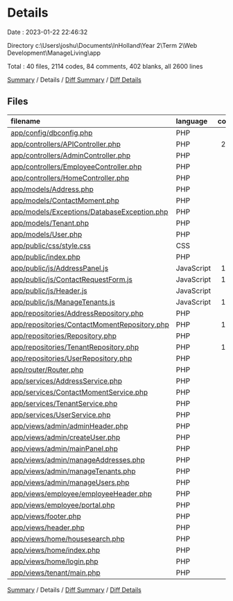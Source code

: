 # Details

Date : 2023-01-22 22:46:32

Directory c:\\Users\\joshu\\Documents\\InHolland\\Year 2\\Term 2\\Web Development\\ManageLiving\\app

Total : 40 files,  2114 codes, 84 comments, 402 blanks, all 2600 lines

[Summary](results.md) / Details / [Diff Summary](diff.md) / [Diff Details](diff-details.md)

## Files
| filename | language | code | comment | blank | total |
| :--- | :--- | ---: | ---: | ---: | ---: |
| [app/config/dbconfig.php](/app/config/dbconfig.php) | PHP | 6 | 0 | 0 | 6 |
| [app/controllers/APIController.php](/app/controllers/APIController.php) | PHP | 279 | 13 | 50 | 342 |
| [app/controllers/AdminController.php](/app/controllers/AdminController.php) | PHP | 36 | 1 | 6 | 43 |
| [app/controllers/EmployeeController.php](/app/controllers/EmployeeController.php) | PHP | 11 | 0 | 5 | 16 |
| [app/controllers/HomeController.php](/app/controllers/HomeController.php) | PHP | 49 | 2 | 12 | 63 |
| [app/models/Address.php](/app/models/Address.php) | PHP | 78 | 0 | 19 | 97 |
| [app/models/ContactMoment.php](/app/models/ContactMoment.php) | PHP | 78 | 0 | 19 | 97 |
| [app/models/Exceptions/DatabaseException.php](/app/models/Exceptions/DatabaseException.php) | PHP | 7 | 0 | 3 | 10 |
| [app/models/Tenant.php](/app/models/Tenant.php) | PHP | 78 | 0 | 18 | 96 |
| [app/models/User.php](/app/models/User.php) | PHP | 69 | 0 | 15 | 84 |
| [app/public/css/style.css](/app/public/css/style.css) | CSS | 16 | 0 | 2 | 18 |
| [app/public/index.php](/app/public/index.php) | PHP | 6 | 0 | 2 | 8 |
| [app/public/js/AddressPanel.js](/app/public/js/AddressPanel.js) | JavaScript | 162 | 22 | 34 | 218 |
| [app/public/js/ContactRequestForm.js](/app/public/js/ContactRequestForm.js) | JavaScript | 107 | 15 | 20 | 142 |
| [app/public/js/Header.js](/app/public/js/Header.js) | JavaScript | 19 | 3 | 1 | 23 |
| [app/public/js/ManageTenants.js](/app/public/js/ManageTenants.js) | JavaScript | 115 | 17 | 17 | 149 |
| [app/repositories/AddressRepository.php](/app/repositories/AddressRepository.php) | PHP | 96 | 1 | 27 | 124 |
| [app/repositories/ContactMomentRepository.php](/app/repositories/ContactMomentRepository.php) | PHP | 115 | 0 | 21 | 136 |
| [app/repositories/Repository.php](/app/repositories/Repository.php) | PHP | 17 | 0 | 2 | 19 |
| [app/repositories/TenantRepository.php](/app/repositories/TenantRepository.php) | PHP | 133 | 0 | 21 | 154 |
| [app/repositories/UserRepository.php](/app/repositories/UserRepository.php) | PHP | 51 | 0 | 8 | 59 |
| [app/router/Router.php](/app/router/Router.php) | PHP | 52 | 0 | 5 | 57 |
| [app/services/AddressService.php](/app/services/AddressService.php) | PHP | 27 | 3 | 8 | 38 |
| [app/services/ContactMomentService.php](/app/services/ContactMomentService.php) | PHP | 37 | 2 | 13 | 52 |
| [app/services/TenantService.php](/app/services/TenantService.php) | PHP | 40 | 0 | 11 | 51 |
| [app/services/UserService.php](/app/services/UserService.php) | PHP | 44 | 3 | 11 | 58 |
| [app/views/admin/adminHeader.php](/app/views/admin/adminHeader.php) | PHP | 39 | 0 | 3 | 42 |
| [app/views/admin/createUser.php](/app/views/admin/createUser.php) | PHP | 37 | 0 | 3 | 40 |
| [app/views/admin/mainPanel.php](/app/views/admin/mainPanel.php) | PHP | 6 | 0 | 1 | 7 |
| [app/views/admin/manageAddresses.php](/app/views/admin/manageAddresses.php) | PHP | 8 | 0 | 0 | 8 |
| [app/views/admin/manageTenants.php](/app/views/admin/manageTenants.php) | PHP | 51 | 0 | 14 | 65 |
| [app/views/admin/manageUsers.php](/app/views/admin/manageUsers.php) | PHP | 8 | 0 | 0 | 8 |
| [app/views/employee/employeeHeader.php](/app/views/employee/employeeHeader.php) | PHP | 36 | 0 | 3 | 39 |
| [app/views/employee/portal.php](/app/views/employee/portal.php) | PHP | 45 | 2 | 11 | 58 |
| [app/views/footer.php](/app/views/footer.php) | PHP | 12 | 0 | 1 | 13 |
| [app/views/header.php](/app/views/header.php) | PHP | 33 | 0 | 2 | 35 |
| [app/views/home/housesearch.php](/app/views/home/housesearch.php) | PHP | 9 | 0 | 3 | 12 |
| [app/views/home/index.php](/app/views/home/index.php) | PHP | 10 | 0 | 2 | 12 |
| [app/views/home/login.php](/app/views/home/login.php) | PHP | 34 | 0 | 3 | 37 |
| [app/views/tenant/main.php](/app/views/tenant/main.php) | PHP | 58 | 0 | 6 | 64 |

[Summary](results.md) / Details / [Diff Summary](diff.md) / [Diff Details](diff-details.md)